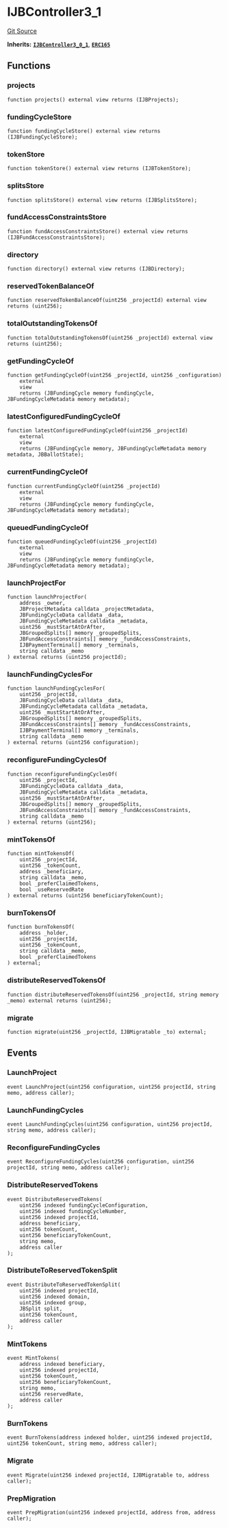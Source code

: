 # IJBController3_1
[Git Source](https://github.com/jbx-protocol/juice-contracts-v3/blob/48fe7091a30761fa42ce394c68aad2fcf639ea53/contracts/interfaces/IJBController3_1.sol)

**Inherits:**
[**`IJBController3_0_1`**](/docs/dev/v3/interfaces/ijbcontroller3_0_1.md), [**`ERC165`**](https://docs.openzeppelin.com/contracts/4.x/api/utils#ERC165)


## Functions
### projects


```solidity
function projects() external view returns (IJBProjects);
```

### fundingCycleStore


```solidity
function fundingCycleStore() external view returns (IJBFundingCycleStore);
```

### tokenStore


```solidity
function tokenStore() external view returns (IJBTokenStore);
```

### splitsStore


```solidity
function splitsStore() external view returns (IJBSplitsStore);
```

### fundAccessConstraintsStore


```solidity
function fundAccessConstraintsStore() external view returns (IJBFundAccessConstraintsStore);
```

### directory


```solidity
function directory() external view returns (IJBDirectory);
```

### reservedTokenBalanceOf


```solidity
function reservedTokenBalanceOf(uint256 _projectId) external view returns (uint256);
```

### totalOutstandingTokensOf


```solidity
function totalOutstandingTokensOf(uint256 _projectId) external view returns (uint256);
```

### getFundingCycleOf


```solidity
function getFundingCycleOf(uint256 _projectId, uint256 _configuration)
    external
    view
    returns (JBFundingCycle memory fundingCycle, JBFundingCycleMetadata memory metadata);
```

### latestConfiguredFundingCycleOf


```solidity
function latestConfiguredFundingCycleOf(uint256 _projectId)
    external
    view
    returns (JBFundingCycle memory, JBFundingCycleMetadata memory metadata, JBBallotState);
```

### currentFundingCycleOf


```solidity
function currentFundingCycleOf(uint256 _projectId)
    external
    view
    returns (JBFundingCycle memory fundingCycle, JBFundingCycleMetadata memory metadata);
```

### queuedFundingCycleOf


```solidity
function queuedFundingCycleOf(uint256 _projectId)
    external
    view
    returns (JBFundingCycle memory fundingCycle, JBFundingCycleMetadata memory metadata);
```

### launchProjectFor


```solidity
function launchProjectFor(
    address _owner,
    JBProjectMetadata calldata _projectMetadata,
    JBFundingCycleData calldata _data,
    JBFundingCycleMetadata calldata _metadata,
    uint256 _mustStartAtOrAfter,
    JBGroupedSplits[] memory _groupedSplits,
    JBFundAccessConstraints[] memory _fundAccessConstraints,
    IJBPaymentTerminal[] memory _terminals,
    string calldata _memo
) external returns (uint256 projectId);
```

### launchFundingCyclesFor


```solidity
function launchFundingCyclesFor(
    uint256 _projectId,
    JBFundingCycleData calldata _data,
    JBFundingCycleMetadata calldata _metadata,
    uint256 _mustStartAtOrAfter,
    JBGroupedSplits[] memory _groupedSplits,
    JBFundAccessConstraints[] memory _fundAccessConstraints,
    IJBPaymentTerminal[] memory _terminals,
    string calldata _memo
) external returns (uint256 configuration);
```

### reconfigureFundingCyclesOf


```solidity
function reconfigureFundingCyclesOf(
    uint256 _projectId,
    JBFundingCycleData calldata _data,
    JBFundingCycleMetadata calldata _metadata,
    uint256 _mustStartAtOrAfter,
    JBGroupedSplits[] memory _groupedSplits,
    JBFundAccessConstraints[] memory _fundAccessConstraints,
    string calldata _memo
) external returns (uint256);
```

### mintTokensOf


```solidity
function mintTokensOf(
    uint256 _projectId,
    uint256 _tokenCount,
    address _beneficiary,
    string calldata _memo,
    bool _preferClaimedTokens,
    bool _useReservedRate
) external returns (uint256 beneficiaryTokenCount);
```

### burnTokensOf


```solidity
function burnTokensOf(
    address _holder,
    uint256 _projectId,
    uint256 _tokenCount,
    string calldata _memo,
    bool _preferClaimedTokens
) external;
```

### distributeReservedTokensOf


```solidity
function distributeReservedTokensOf(uint256 _projectId, string memory _memo) external returns (uint256);
```

### migrate


```solidity
function migrate(uint256 _projectId, IJBMigratable _to) external;
```

## Events
### LaunchProject

```solidity
event LaunchProject(uint256 configuration, uint256 projectId, string memo, address caller);
```

### LaunchFundingCycles

```solidity
event LaunchFundingCycles(uint256 configuration, uint256 projectId, string memo, address caller);
```

### ReconfigureFundingCycles

```solidity
event ReconfigureFundingCycles(uint256 configuration, uint256 projectId, string memo, address caller);
```

### DistributeReservedTokens

```solidity
event DistributeReservedTokens(
    uint256 indexed fundingCycleConfiguration,
    uint256 indexed fundingCycleNumber,
    uint256 indexed projectId,
    address beneficiary,
    uint256 tokenCount,
    uint256 beneficiaryTokenCount,
    string memo,
    address caller
);
```

### DistributeToReservedTokenSplit

```solidity
event DistributeToReservedTokenSplit(
    uint256 indexed projectId,
    uint256 indexed domain,
    uint256 indexed group,
    JBSplit split,
    uint256 tokenCount,
    address caller
);
```

### MintTokens

```solidity
event MintTokens(
    address indexed beneficiary,
    uint256 indexed projectId,
    uint256 tokenCount,
    uint256 beneficiaryTokenCount,
    string memo,
    uint256 reservedRate,
    address caller
);
```

### BurnTokens

```solidity
event BurnTokens(address indexed holder, uint256 indexed projectId, uint256 tokenCount, string memo, address caller);
```

### Migrate

```solidity
event Migrate(uint256 indexed projectId, IJBMigratable to, address caller);
```

### PrepMigration

```solidity
event PrepMigration(uint256 indexed projectId, address from, address caller);
```

